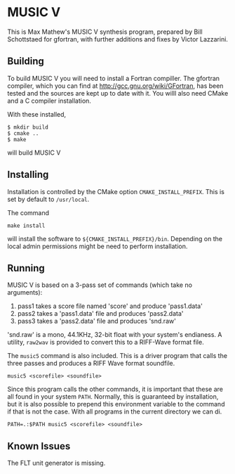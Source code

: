 MUSIC V
=================

This is Max Mathew's MUSIC V synthesis program, prepared by
Bill Schottstaed for gfortran, with further 
additions and fixes by Victor Lazzarini.

Building
------

To build MUSIC V you will need to install a Fortran compiller. The
gfortran compiler, which you can find at
http://gcc.gnu.org/wiki/GFortran, has been tested and the sources
are kept up to date with it. You willl also need CMake and a C
compiler installation.

With these installed,

```
$ mkdir build
$ cmake ..
$ make
```

will build MUSIC V

Installing
--------

Installation is controlled by the CMake option
`CMAKE_INSTALL_PREFIX`. This is set by default to `/usr/local`.

The command

```
make install
```

will install the software to `${CMAKE_INSTALL_PREFIX}/bin`. Depending
on the local admin permissions might be need to perform installation.


Running
--------

MUSIC V is based on a 3-pass set of commands (which take no arguments):

1. pass1  takes a score file named 'score' and produce 'pass1.data'
2. pass2  takes a 'pass1.data' file and produces 'pass2.data'
3. pass3  takes a 'pass2.data' file and produces 'snd.raw'

'snd.raw' is a mono, 44.1KHz, 32-bit float with your system's
endianess. A utility, `raw2wav` is provided to convert this to a
RIFF-Wave format file.

The `music5` command is also included. This is a driver program that
calls the three passes and produces a RIFF Wave format
soundfile. 

```
music5 <scorefile> <soundfile>
```

Since this program calls the other commands, it is
important that these are all found in your system `PATH`. Normally,
this is guaranteed by installation, but it is also possible to prepend this
environment variable to the command if that is not the case. With
all programs in the current directory we can di.

```
PATH=.:$PATH music5 <scorefile> <soundfile>
```


Known Issues
------

The FLT unit generator is missing. 


